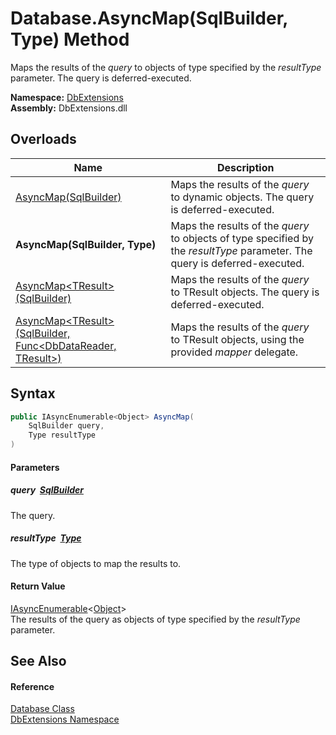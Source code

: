 Database.AsyncMap(SqlBuilder, Type) Method
==========================================
Maps the results of the *query* to objects of type specified by the *resultType* parameter. The query is deferred-executed.
  
**Namespace:** [DbExtensions][1]  
**Assembly:** DbExtensions.dll

Overloads
---------

| Name                                                                  | Description                                                                                                                 |
| --------------------------------------------------------------------- | --------------------------------------------------------------------------------------------------------------------------- |
| [AsyncMap(SqlBuilder)][2]                                             | Maps the results of the *query* to dynamic objects. The query is deferred-executed.                                         |
| **AsyncMap(SqlBuilder, Type)**                                        | Maps the results of the *query* to objects of type specified by the *resultType* parameter. The query is deferred-executed. |
| [AsyncMap&lt;TResult>(SqlBuilder)][3]                                 | Maps the results of the *query* to TResult objects. The query is deferred-executed.                                         |
| [AsyncMap&lt;TResult>(SqlBuilder, Func&lt;DbDataReader, TResult>)][4] | Maps the results of the *query* to TResult objects, using the provided *mapper* delegate.                                   |


Syntax
------

```csharp
public IAsyncEnumerable<Object> AsyncMap(
	SqlBuilder query,
	Type resultType
)
```

#### Parameters

##### *query*  [SqlBuilder][5]
The query.

##### *resultType*  [Type][6]
The type of objects to map the results to.

#### Return Value
[IAsyncEnumerable][7]&lt;[Object][8]>  
The results of the query as objects of type specified by the *resultType* parameter.

See Also
--------

#### Reference
[Database Class][9]  
[DbExtensions Namespace][1]  

[1]: ../README.md
[2]: AsyncMap.md
[3]: AsyncMap__1.md
[4]: AsyncMap__1_1.md
[5]: ../SqlBuilder/README.md
[6]: https://learn.microsoft.com/dotnet/api/system.type
[7]: https://learn.microsoft.com/dotnet/api/system.collections.generic.iasyncenumerable-1
[8]: https://learn.microsoft.com/dotnet/api/system.object
[9]: README.md